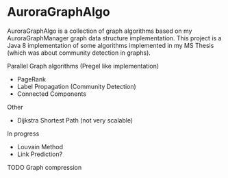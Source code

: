 AuroraGraphAlgo
===============

AuroraGraphAlgo is a collection of graph algorithms based on my AuroraGraphManager graph data structure
implementation. This project is a Java 8 implementation of some algorithms implemented in my MS Thesis
(which was about community detection in graphs).

Parallel Graph algorithms (Pregel like implementation)
<ul>
	<li>PageRank</li>
	<li>Label Propagation (Community Detection)</li>
	<li>Connected Components</li>
</ul>

Other
<ul>
	<li>Dijkstra Shortest Path (not very scalable)</li>
</ul>

In progress
<ul>
	<li>Louvain Method</li>
	<li>Link Prediction?</li>
</ul>

TODO
Graph compression
